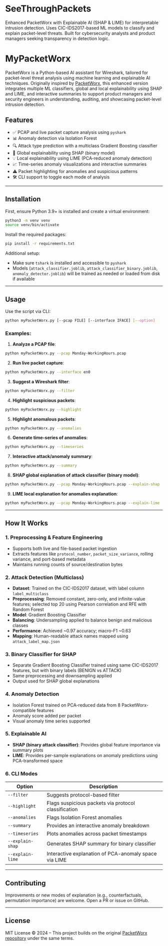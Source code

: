 # SeeThroughPackets
Enhanced PacketWorx with Explainable AI (SHAP &amp; LIME) for interpretable intrusion detection. Uses CIC-IDS2017-based ML models to classify and explain packet-level threats. Built for cybersecurity analysts and product managers seeking transparency in detection logic.

# MyPacketWorx

PacketWorx is a Python-based AI assistant for Wireshark, tailored for packet-level threat analysis using machine learning and explainable AI techniques. Originally inspired by [PacketWorx](https://github.com/FreeSoftWorks/PacketWorx), this enhanced version integrates multiple ML classifiers, global and local explainability using SHAP and LIME, and interactive summaries to support product managers and security engineers in understanding, auditing, and showcasing packet-level intrusion detection.

## Features

- ✅ PCAP and live packet capture analysis using `pyshark`
- 📊 Anomaly detection via Isolation Forest
- 🔍 Attack type prediction with a multiclass Gradient Boosting classifier
- 🧠 Global explainability using SHAP (binary model)
- 💡 Local explainability using LIME (PCA-reduced anomaly detection)
- 📈 Time-series anomaly visualizations and interactive summaries
- ⚠️ Packet highlighting for anomalies and suspicious patterns
- 🛠 CLI support to toggle each mode of analysis

---

## Installation

First, ensure Python 3.9+ is installed and create a virtual environment:

```bash
python3 -m venv venv
source venv/bin/activate
```

Install the required packages:

```bash
pip install -r requirements.txt
```

Additional setup:
- Make sure `tshark` is installed and accessible to `pyshark`
- Models (`attack_classifier.joblib`, `attack_classifier_binary.joblib`, `anomaly_detector.joblib`) will be trained as needed or loaded from disk if available

---

## Usage

Use the script via CLI:

```bash
python myPacketWorx.py [--pcap FILE] [--interface IFACE] [--option]
```

### Examples:

1. **Analyze a PCAP file**:

```bash
python myPacketWorx.py --pcap Monday-WorkingHours.pcap
```

2. **Run live packet capture**:

```bash
python myPacketWorx.py --interface en0
```

3. **Suggest a Wireshark filter**:

```bash
python myPacketWorx.py --filter
```

4. **Highlight suspicious packets**:

```bash
python myPacketWorx.py --highlight
```

5. **Highlight anomalous packets**:

```bash
python myPacketWorx.py --anomalies
```

6. **Generate time-series of anomalies**:

```bash
python myPacketWorx.py --timeseries
```

7. **Interactive attack/anomaly summary**:

```bash
python myPacketWorx.py --summary
```

8. **SHAP global explanation of attack classifier (binary model)**:

```bash
python myPacketWorx.py --pcap Monday-WorkingHours.pcap --explain-shap
```

9. **LIME local explanation for anomalies explanation**:

```bash
python myPacketWorx.py --pcap Monday-WorkingHours.pcap --explain-lime
```

---

## How It Works

### 1. Preprocessing & Feature Engineering

- Supports both live and file-based packet ingestion
- Extracts features like `protocol_number`, `packet_size_variance`, rolling variance, and port-based metadata
- Maintains running counts of source/destination bytes

### 2. Attack Detection (Multiclass)

- **Dataset**: Trained on the CIC-IDS2017 dataset, with label column `label_multiclass`
- **Preprocessing**: Removed constant, zero-only, and infinite-value features; selected top 20 using Pearson correlation and RFE with Random Forest
- **Model**: Gradient Boosting Classifier
- **Balancing**: Undersampling applied to balance benign and malicious classes
- **Performance**: Achieved ~0.97 accuracy; macro-F1 ~0.63
- **Mapping**: Human-readable attack names mapped using `attack_label_map.json`

### 3. Binary Classifier for SHAP

- Separate Gradient Boosting Classifier trained using same CIC-IDS2017 features, but with binary labels (BENIGN vs ATTACK)
- Same preprocessing and downsampling applied
- Output used for SHAP global explanations

### 4. Anomaly Detection

- Isolation Forest trained on PCA-reduced data from 8 PacketWorx-compatible features
- Anomaly score added per packet
- Visual anomaly time series supported

### 5. Explainable AI

- **SHAP (binary attack classifier)**: Provides global feature importance via summary plots
- **LIME**: Provides per-sample explanations on anomaly predictions using PCA-transformed space

### 6. CLI Modes

| Option                | Description |
|-----------------------|-------------|
| `--filter`            | Suggests protocol-based filter |
| `--highlight`         | Flags suspicious packets via protocol classification |
| `--anomalies`         | Flags Isolation Forest anomalies |
| `--summary`           | Provides an interactive anomaly breakdown |
| `--timeseries`        | Plots anomalies across packet timestamps |
| `--explain-shap`      | Generates SHAP summary for binary classifier |
| `--explain-lime`      | Interactive explanation of PCA-anomaly space via LIME |

---

## Contributing

Improvements or new modes of explanation (e.g., counterfactuals, permutation importance) are welcome. Open a PR or issue on GitHub.

---

## License

MIT License © 2024 – This project builds on the original [PacketWorx repository](https://github.com/FreeSoftWorks/PacketWorx) under the same terms.
